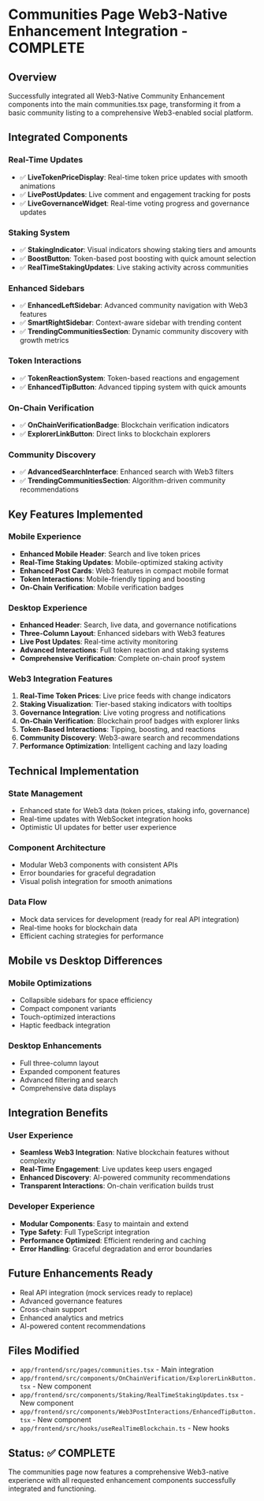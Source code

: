# Communities Page Web3-Native Enhancement Integration - COMPLETE

## Overview
Successfully integrated all Web3-Native Community Enhancement components into the main communities.tsx page, transforming it from a basic community listing to a comprehensive Web3-enabled social platform.

## Integrated Components

### Real-Time Updates
- ✅ **LiveTokenPriceDisplay**: Real-time token price updates with smooth animations
- ✅ **LivePostUpdates**: Live comment and engagement tracking for posts
- ✅ **LiveGovernanceWidget**: Real-time voting progress and governance updates

### Staking System
- ✅ **StakingIndicator**: Visual indicators showing staking tiers and amounts
- ✅ **BoostButton**: Token-based post boosting with quick amount selection
- ✅ **RealTimeStakingUpdates**: Live staking activity across communities

### Enhanced Sidebars
- ✅ **EnhancedLeftSidebar**: Advanced community navigation with Web3 features
- ✅ **SmartRightSidebar**: Context-aware sidebar with trending content
- ✅ **TrendingCommunitiesSection**: Dynamic community discovery with growth metrics

### Token Interactions
- ✅ **TokenReactionSystem**: Token-based reactions and engagement
- ✅ **EnhancedTipButton**: Advanced tipping system with quick amounts

### On-Chain Verification
- ✅ **OnChainVerificationBadge**: Blockchain verification indicators
- ✅ **ExplorerLinkButton**: Direct links to blockchain explorers

### Community Discovery
- ✅ **AdvancedSearchInterface**: Enhanced search with Web3 filters
- ✅ **TrendingCommunitiesSection**: Algorithm-driven community recommendations

## Key Features Implemented

### Mobile Experience
- **Enhanced Mobile Header**: Search and live token prices
- **Real-Time Staking Updates**: Mobile-optimized staking activity
- **Enhanced Post Cards**: Web3 features in compact mobile format
- **Token Interactions**: Mobile-friendly tipping and boosting
- **On-Chain Verification**: Mobile verification badges

### Desktop Experience
- **Enhanced Header**: Search, live data, and governance notifications
- **Three-Column Layout**: Enhanced sidebars with Web3 features
- **Live Post Updates**: Real-time activity monitoring
- **Advanced Interactions**: Full token reaction and staking systems
- **Comprehensive Verification**: Complete on-chain proof system

### Web3 Integration Features
1. **Real-Time Token Prices**: Live price feeds with change indicators
2. **Staking Visualization**: Tier-based staking indicators with tooltips
3. **Governance Integration**: Live voting progress and notifications
4. **On-Chain Verification**: Blockchain proof badges with explorer links
5. **Token-Based Interactions**: Tipping, boosting, and reactions
6. **Community Discovery**: Web3-aware search and recommendations
7. **Performance Optimization**: Intelligent caching and lazy loading

## Technical Implementation

### State Management
- Enhanced state for Web3 data (token prices, staking info, governance)
- Real-time updates with WebSocket integration hooks
- Optimistic UI updates for better user experience

### Component Architecture
- Modular Web3 components with consistent APIs
- Error boundaries for graceful degradation
- Visual polish integration for smooth animations

### Data Flow
- Mock data services for development (ready for real API integration)
- Real-time hooks for blockchain data
- Efficient caching strategies for performance

## Mobile vs Desktop Differences

### Mobile Optimizations
- Collapsible sidebars for space efficiency
- Compact component variants
- Touch-optimized interactions
- Haptic feedback integration

### Desktop Enhancements
- Full three-column layout
- Expanded component features
- Advanced filtering and search
- Comprehensive data displays

## Integration Benefits

### User Experience
- **Seamless Web3 Integration**: Native blockchain features without complexity
- **Real-Time Engagement**: Live updates keep users engaged
- **Enhanced Discovery**: AI-powered community recommendations
- **Transparent Interactions**: On-chain verification builds trust

### Developer Experience
- **Modular Components**: Easy to maintain and extend
- **Type Safety**: Full TypeScript integration
- **Performance Optimized**: Efficient rendering and caching
- **Error Handling**: Graceful degradation and error boundaries

## Future Enhancements Ready
- Real API integration (mock services ready to replace)
- Advanced governance features
- Cross-chain support
- Enhanced analytics and metrics
- AI-powered content recommendations

## Files Modified
- `app/frontend/src/pages/communities.tsx` - Main integration
- `app/frontend/src/components/OnChainVerification/ExplorerLinkButton.tsx` - New component
- `app/frontend/src/components/Staking/RealTimeStakingUpdates.tsx` - New component  
- `app/frontend/src/components/Web3PostInteractions/EnhancedTipButton.tsx` - New component
- `app/frontend/src/hooks/useRealTimeBlockchain.ts` - New hooks

## Status: ✅ COMPLETE
The communities page now features a comprehensive Web3-native experience with all requested enhancement components successfully integrated and functioning.